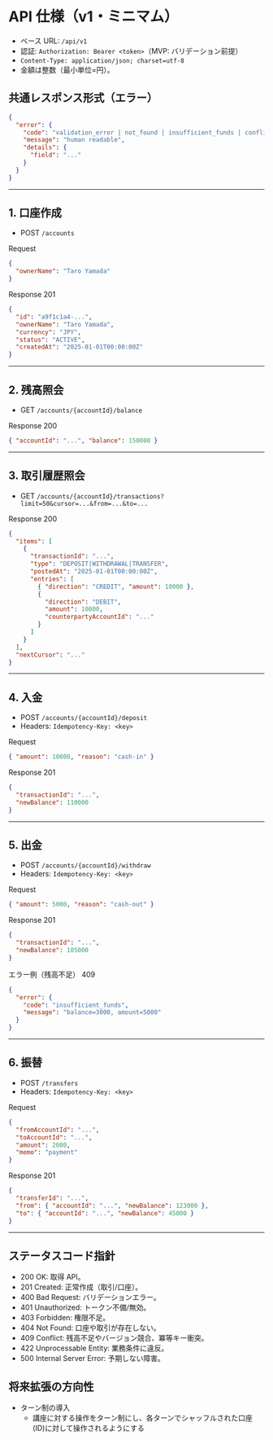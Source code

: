 # API 仕様（v1・ミニマム）

- ベース URL: `/api/v1`
- 認証: `Authorization: Bearer <token>`（MVP: バリデーション前提）
- `Content-Type: application/json; charset=utf-8`
- 金額は整数（最小単位=円）。

## 共通レスポンス形式（エラー）

```json
{
  "error": {
    "code": "validation_error | not_found | insufficient_funds | conflict | unauthorized | idempotent_replayed",
    "message": "human readable",
    "details": {
      "field": "..."
    }
  }
}
```

---

## 1. 口座作成

- POST `/accounts`

Request

```json
{
  "ownerName": "Taro Yamada"
}
```

Response 201

```json
{
  "id": "a9f1c1a4-...",
  "ownerName": "Taro Yamada",
  "currency": "JPY",
  "status": "ACTIVE",
  "createdAt": "2025-01-01T00:00:00Z"
}
```

---

## 2. 残高照会

- GET `/accounts/{accountId}/balance`

Response 200

```json
{ "accountId": "...", "balance": 150000 }
```

---

## 3. 取引履歴照会

- GET `/accounts/{accountId}/transactions?limit=50&cursor=...&from=...&to=...`

Response 200

```json
{
  "items": [
    {
      "transactionId": "...",
      "type": "DEPOSIT|WITHDRAWAL|TRANSFER",
      "postedAt": "2025-01-01T00:00:00Z",
      "entries": [
        { "direction": "CREDIT", "amount": 10000 },
        {
          "direction": "DEBIT",
          "amount": 10000,
          "counterpartyAccountId": "..."
        }
      ]
    }
  ],
  "nextCursor": "..."
}
```

---

## 4. 入金

- POST `/accounts/{accountId}/deposit`
- Headers: `Idempotency-Key: <key>`

Request

```json
{ "amount": 10000, "reason": "cash-in" }
```

Response 201

```json
{
  "transactionId": "...",
  "newBalance": 110000
}
```

---

## 5. 出金

- POST `/accounts/{accountId}/withdraw`
- Headers: `Idempotency-Key: <key>`

Request

```json
{ "amount": 5000, "reason": "cash-out" }
```

Response 201

```json
{
  "transactionId": "...",
  "newBalance": 105000
}
```

エラー例（残高不足） 409

```json
{
  "error": {
    "code": "insufficient_funds",
    "message": "balance=3000, amount=5000"
  }
}
```

---

## 6. 振替

- POST `/transfers`
- Headers: `Idempotency-Key: <key>`

Request

```json
{
  "fromAccountId": "...",
  "toAccountId": "...",
  "amount": 2000,
  "memo": "payment"
}
```

Response 201

```json
{
  "transferId": "...",
  "from": { "accountId": "...", "newBalance": 123000 },
  "to": { "accountId": "...", "newBalance": 45000 }
}
```

---

## ステータスコード指針

- 200 OK: 取得 API。
- 201 Created: 正常作成（取引/口座）。
- 400 Bad Request: バリデーションエラー。
- 401 Unauthorized: トークン不備/無効。
- 403 Forbidden: 権限不足。
- 404 Not Found: 口座や取引が存在しない。
- 409 Conflict: 残高不足やバージョン競合、冪等キー衝突。
- 422 Unprocessable Entity: 業務条件に違反。
- 500 Internal Server Error: 予期しない障害。

## 将来拡張の方向性

- ターン制の導入
  - 講座に対する操作をターン制にし、各ターンでシャッフルされた口座(ID)に対して操作されるようにする
